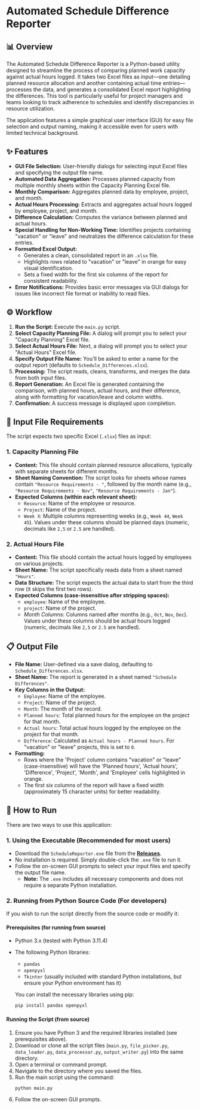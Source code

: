# Automated Schedule Difference Reporter

## 📊 Overview

The Automated Schedule Difference Reporter is a Python-based utility designed to streamline the process of comparing planned work capacity against actual hours logged. It takes two Excel files as input—one detailing planned resource allocation and another containing actual time entries—processes the data, and generates a consolidated Excel report highlighting the differences. This tool is particularly useful for project managers and teams looking to track adherence to schedules and identify discrepancies in resource utilization.

The application features a simple graphical user interface (GUI) for easy file selection and output naming, making it accessible even for users with limited technical background.

## ✨ Features

* **GUI File Selection:** User-friendly dialogs for selecting input Excel files and specifying the output file name.
* **Automated Data Aggregation:** Processes planned capacity from multiple monthly sheets within the Capacity Planning Excel file.
* **Monthly Comparison:** Aggregates planned data by employee, project, and month.
* **Actual Hours Processing:** Extracts and aggregates actual hours logged by employee, project, and month.
* **Difference Calculation:** Computes the variance between planned and actual hours.
* **Special Handling for Non-Working Time:** Identifies projects containing "vacation" or "leave" and neutralizes the difference calculation for these entries.
* **Formatted Excel Output:**
    * Generates a clean, consolidated report in an `.xlsx` file.
    * Highlights rows related to "vacation" or "leave" in orange for easy visual identification.
    * Sets a fixed width for the first six columns of the report for consistent readability.
* **Error Notifications:** Provides basic error messages via GUI dialogs for issues like incorrect file format or inability to read files.

## ⚙️ Workflow

1.  **Run the Script:** Execute the `main.py` script.
2.  **Select Capacity Planning File:** A dialog will prompt you to select your "Capacity Planning" Excel file.
3.  **Select Actual Hours File:** Next, a dialog will prompt you to select your "Actual Hours" Excel file.
4.  **Specify Output File Name:** You'll be asked to enter a name for the output report (defaults to `Schedule_Differences.xlsx`).
5.  **Processing:** The script reads, cleans, transforms, and merges the data from both input files.
6.  **Report Generation:** An Excel file is generated containing the comparison, with planned hours, actual hours, and their difference, along with formatting for vacation/leave and column widths.
7.  **Confirmation:** A success message is displayed upon completion.

## 📁 Input File Requirements

The script expects two specific Excel (`.xlsx`) files as input:

### 1. Capacity Planning File

* **Content:** This file should contain planned resource allocations, typically with separate sheets for different months.
* **Sheet Naming Convention:** The script looks for sheets whose names contain `"Resource Requirements - "`, followed by the month name (e.g., `"Resource Requirements - Nov"`, `"Resource Requirements - Jan"`).
* **Expected Columns (within each relevant sheet):**
    * `Resource`: Name of the employee or resource.
    * `Project`: Name of the project.
    * `Week X`: Multiple columns representing weeks (e.g., `Week 44`, `Week 45`). Values under these columns should be planned days (numeric, decimals like `2,5` or `2.5` are handled).

### 2. Actual Hours File

* **Content:** This file should contain the actual hours logged by employees on various projects.
* **Sheet Name:** The script specifically reads data from a sheet named `"Hours"`.
* **Data Structure:** The script expects the actual data to start from the third row (it skips the first two rows).
* **Expected Columns (case-insensitive after stripping spaces):**
    * `employee`: Name of the employee.
    * `project`: Name of the project.
    * *Month Columns*: Columns named after months (e.g., `Oct`, `Nov`, `Dec`). Values under these columns should be actual hours logged (numeric, decimals like `2,5` or `2.5` are handled).

## 📋 Output File

* **File Name:** User-defined via a save dialog, defaulting to `Schedule_Differences.xlsx`.
* **Sheet Name:** The report is generated in a sheet named `"Schedule Differences"`.
* **Key Columns in the Output:**
    * `Employee`: Name of the employee.
    * `Project`: Name of the project.
    * `Month`: The month of the record.
    * `Planned hours`: Total planned hours for the employee on the project for that month.
    * `Actual hours`: Total actual hours logged by the employee on the project for that month.
    * `Difference`: Calculated as `Actual hours - Planned hours`. For "vacation" or "leave" projects, this is set to `0`.
* **Formatting:**
    * Rows where the 'Project' column contains "vacation" or "leave" (case-insensitive) will have the 'Planned hours', 'Actual hours', 'Difference', 'Project', 'Month', and 'Employee' cells highlighted in orange.
    * The first six columns of the report will have a fixed width (approximately 15 character units) for better readability.

## 🚀 How to Run

There are two ways to use this application:

### 1. Using the Executable (Recommended for most users)

* Download the `ScheduleReporter.exe` file from the **[Releases](https://github.com/a1qx5/Ortec-Excel-Processing/releases)**.
* No installation is required. Simply double-click the `.exe` file to run it.
* Follow the on-screen GUI prompts to select your input files and specify the output file name.
    * **Note:** The `.exe` includes all necessary components and does not require a separate Python installation.

### 2. Running from Python Source Code (For developers)

If you wish to run the script directly from the source code or modify it:

#### Prerequisites (for running from source)

* Python 3.x (tested with Python 3.11.4)
* The following Python libraries:
    * `pandas`
    * `openpyxl`
    * `Tkinter` (usually included with standard Python installations, but ensure your Python environment has it)

    You can install the necessary libraries using pip:
    ```bash
    pip install pandas openpyxl
    ```

#### Running the Script (from source)

1.  Ensure you have Python 3 and the required libraries installed (see prerequisites above).
2.  Download or clone all the script files (`main.py`, `file_picker.py`, `data_loader.py`, `data_processor.py`, `output_writer.py`) into the same directory.
3.  Open a terminal or command prompt.
4.  Navigate to the directory where you saved the files.
5.  Run the main script using the command:
    ```bash
    python main.py
    ```
6.  Follow the on-screen GUI prompts.
